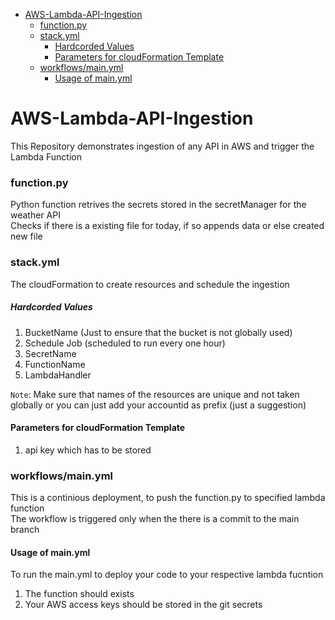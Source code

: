 - [AWS-Lambda-API-Ingestion](#aws-lambda-api-ingestion)
    - [function.py](#functionpy)
    - [stack.yml](#stackyml)
        - [Hardcorded Values ](#hardcorded-values-)
      - [Parameters for cloudFormation Template](#parameters-for-cloudformation-template)
    - [workflows/main.yml](#workflowsmainyml)
      - [Usage of main.yml](#usage-of-mainyml)


# AWS-Lambda-API-Ingestion
This Repository demonstrates ingestion of any API in AWS and trigger the Lambda Function

### function.py
Python function retrives the secrets stored in the secretManager for the weather API<br>
Checks if there is a existing file for today, if so appends data or else created new file<br>

### stack.yml
The cloudFormation to create resources and schedule the ingestion <br>
##### Hardcorded Values <br>
1. BucketName (Just to ensure that the bucket is not globally used)
2. Schedule Job (scheduled to run every one hour)
3. SecretName 
4. FunctionName
5. LambdaHandler

`Note`: Make sure that names of the resources are unique and not taken globally or you can just add
your accountid as prefix (just a suggestion)

#### Parameters for cloudFormation Template
1. api key which has to be stored

### workflows/main.yml
This is a continious deployment, to push the function.py to specified lambda function <br>
The workflow is triggered only when the there is a commit to the main branch

#### Usage of main.yml
To run the main.yml to deploy your code to your respective lambda fucntion
1. The function should exists
2. Your AWS access keys should be stored in the git secrets



